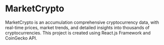 # MarketCrypto
MarketCrypto is an accumulation comprehensive cryptocurrency data, with real-time prices, market trends, and detailed insights into thousands of cryptocurrencies. This project is created using React.js Framework and CoinGecko API.
